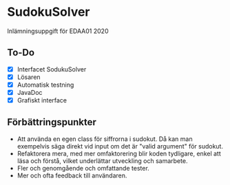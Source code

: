 # SudokuSolver

Inlämningsuppgift för EDAA01 2020

## To-Do

- [x] Interfacet SodukuSolver
- [x] Lösaren
- [x] Automatisk testning
- [x] JavaDoc
- [x] Grafiskt interface

## Förbättringspunkter

- Att använda en egen class för siffrorna i sudokut. Då kan man exempelvis säga direkt vid input om det är "valid argument" för sudokut.
- Refaktorera mera, med mer omfaktorering blir koden tydligare, enkel att läsa och förstå, vilket underlättar utveckling och samarbete.
- Fler och genomgående och omfattande tester.
- Mer och ofta feedback till användaren.
